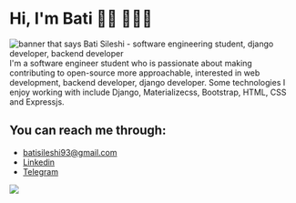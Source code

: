 

# Hi, I'm Bati 👋🏾 👩🏾‍💻

<img src="https://raw.githubusercontent.com/jiosaa/jiosaa/master/read_me_up.png" alt="banner that says Bati Sileshi - software engineering student, django developer, backend developer">
I'm a software engineer student who is passionate about making contributing to open-source more approachable, interested in web development, backend developer, django developer. Some technologies I enjoy working with include Django, Materializecss, Bootstrap, HTML, CSS and Expressjs. 



## You can reach me through: 
- batisileshi93@gmail.com
- <a href="https://www.linkedin.com/in/bati-sileshi-705891245"> Linkedin</a> 
- <a href="https://t.me/of_2k">Telegram</a> 

<img src="https://profile-counter.glitch.me/jiosaa/count.svg" />
